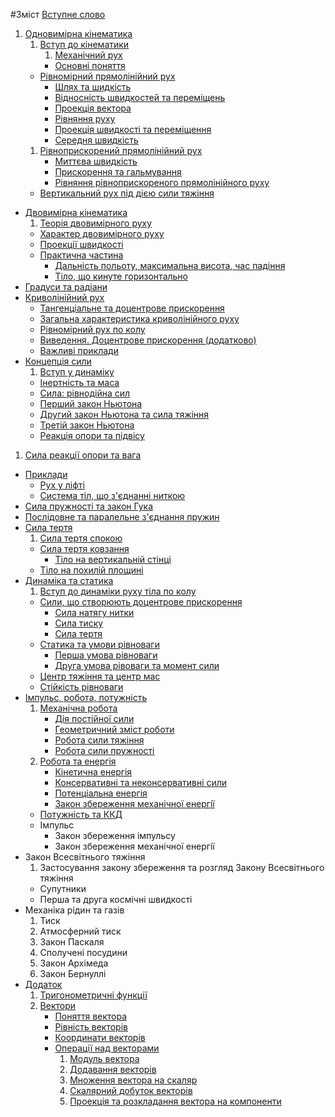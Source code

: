 #Зміст
[Вступне слово](book/vstupne_slovo.md)
1. [Одновимірна кінематика](book/chapter_1/1vstup.md)
   1. [Вступ до кінематики](book/chapter_1/1vstup.md)
       1. [Механічний рух](book/chapter_1/2mehanichnii_ruh.md)
       * [Основні поняття](book/chapter_1/3osnovni_ponyattya.md)
   * [Рівномірний прямолінійний рух](book/chapter_1/4shlyah_ta_shv.md)
       * [Шлях та шидкість](book/chapter_1/4shlyah_ta_shv.md) 
       * [Вiдноснiсть швидкостей та перемiщень](book/chapter_1/5vidnosnist.md)
       * [Проекцiя вектора](book/chapter_1/6proektsiya_vektora.md)
       * [Рiвняння руху](book/chapter_1/7rivnyannya_ruhu.md) 
       * [Проекцiя швидкостi та перемiщення](book/chapter_1/8proektsiya.md)
       * [Середня швидкiсть](book/chapter_1/9serednya_shvidkist.md)
   1. [Рiвноприскорений прямолiнiйний рух](book/chapter_2/1rivnopriskorenii_ruh.md)
       * [Миттєва швидкiсть](book/chapter_2/2miteva_shvidkist.md)
       * [Прискорення та гальмування](book/chapter_2/3priskorennya.md)
       * [Рiвняння рiвноприскореного прямолiнiйного руху](book/chapter_2/4rivnyannya.md)
   * [Вертикальний рух пiд дiєю сили тяжiння](book/chapter_2/5vertikalnii.md)
* [Двовимірна кінематика](book/chapter_3/teorya_dvovimrnogo_ruhu.md)
  1. [Теорія двовимірного руху](book/chapter_3/teorya_dvovimrnogo_ruhu.md)
    * [Характер двовимірного руху](book/chapter_3/harakter_dvovimrnogo_ruhu.md)
    * [Проекції швидкості](book/chapter_3/proekts_shvidkost.md)
  * [Практична частина](book/chapter_3/praktichna_chastina.md)
    * [Дальність польоту, максимальна висота, час падіння](book/chapter_3/dalnst_polotu,_maksimalna_visota,_chas_padnnya.md)
    * [Тіло, що кинуте горизонтально](book/chapter_3/tilo,_scho_kinute_gorizontalno.md)
 * [Градуси та радіани](book/chapter_3/gradusi_ta_radani.md)
 * [Криволінійний рух](book/chapter_3/krivolninii_ruh.md)
   * [Тангенціальне та доцентрове прискорення](book/chapter_3/tangentsalne_ta_dotsentrove_priskorennya.md)
   * [Загальна характеристика криволінійного руху](book/chapter_3/zagalna_harakteristika_krivolninogo_ruhu.md)
   * [Рівномірний рух по колу](book/chapter_3/rvnomrnii_ruh_po_kolu.md)
   * [Виведення. Доцентрове прискорення (додатково)](book/chapter_3/vivedennya_dotsentrove_priskorennya_dodatkovo.md)
   * [Важливі приклади](book/chapter_3/vazhliv_prikladi.md)
* [Концепція сили](book/chapter_4/vstup_u_dinamku.md) 
  1. [Вступ у динаміку](book/chapter_4/vstup_u_dinamku.md)
  * [Інертність та маса](book/chapter_4/nertnst_ta_masa.md)
  * [Сила: рівнодійна сил](book/chapter_4/sila_rvnodina_sil.md)
  * [Перший закон Ньютона](book/chapter_4/pershii_zakon_nyutona.md)
  * [Другий закон Ньютона та сила тяжіння](book/chapter_4/drugii_zakon_nyutona_ta_sila_tyazhnnya.md)
  * [Третій закон Ньютона](book/chapter_4/treti_zakon_nyutona.md)
  * [Реакція опори та підвісу](book/chapter_4/reaktsiya_opori_ta_pidvisu.md)
 1. [Сила реакції опори та вага](book/chapter_4/sila_reakts_opori_ta_vaga.md)
 * [Приклади](book/chapter_4/prikladi.md)
    * [Рух у ліфті](book/chapter_4/ruh_u_lft.md)
    * [Система тіл, що з'єднанні ниткою](book/chapter_4/sistema_tl,_scho_zdnann_nitkoyu.md)
 * [Сила пружності та закон Гука](book/chapter_4/sila_pruzhnost_ta_zakon_guka.md)
  * [Послідовне та паралельне з'єднання пружин](book/chapter_4/posldovne_ta_paralelne_zdnannya_pruzhin.md)
* [Сила тертя](book/chapter_5/silatertya.md)
    1. [Сила тертя спокою](book/chapter_5/sila_tertya_spokoyu.md)
    * [Сила тертя ковзання](book/chapter_5/sila_tertya_kovzannya.md)
        * [Тiло на вертикальнiй стiнцi](book/chapter_5/tilo_na_vertikalnii_stintsi.md)
    * [Тiло на похилiй площинi](book/chapter_5/tilo_na_pohilii_ploschini.md)
* [Динамiка та статика](book/chapter_6/vstup_do_dinamiki_ruhu_tila_po_kolu.md)
    1. [Вступ до динамiки руху тiла по колу](book/chapter_6/vstup_do_dinamiki_ruhu_tila_po_kolu.md)
    * [Сили, що створюють доцентрове прискорення](book/chapter_6/sili,_scho_stvoryuyut_dotsentrove_priskorennya.md)
        * [Сила натягу нитки](book/chapter_6/sila_natyagu_nitki.md)
        * [Сила тиску](book/chapter_6/sila_tisku.md)
        * [Сила тертя](book/chapter_6/sila_tertya.md)
    * [Статика та умови рiвноваги](book/chapter_6/statika_ta_umovi_rivnovagi.md)
        * [Перша умова рiвноваги](book/chapter_6/persha_umova_rivnovagi.md)
        * [Друга умова рiвоваги та момент сили](book/chapter_6/druga_umova_rivovagi_ta_moment_sili.md)
    * [Центр тяжiння та центр мас](book/chapter_6/tsentr_tyazhinnya_ta_tsentr_mas.md)
    * [Стiйкiсть рiвноваги](book/chapter_6/stiikist_rivnovagi.md)
* [Iмпульс, робота, потужнiсть](book/chapter_7/impuls,_robota,_potuzhnist.md)
    1. [Механiчна робота](book/chapter_7/mehanichna_robota.md)
        * [Дiя постiйної сили](book/chapter_7/diya_postiino_sili.md)
        * [Геометричний змiст роботи](book/chapter_7/geometrichnii_zmist_roboti.md)
        * [Робота сили тяжiння](book/chapter_7/robota_sili_tyazhinnya.md)
        * [Робота сили пружностi](book/chapter_7/robota_sili_pruzhnosti.md)
    2. [Робота та енергiя](book/chapter_7/robota_ta_energiya.md)
        * [Кiнетична енергiя](book/chapter_7/kinetichna_energiya.md)
        * [Консервативнi та неконсервативнi сили](book/chapter_7/konservativni_ta_nekonservativni_sili.md)
        * [Потенцiальна енергiя](book/chapter_7/potentsialna_energiya.md)
        * [Закон збереження механiчної енергiї](book/chapter_7/zakon_zberezhennya_mehanichno_energi.md)
    * [Потужнiсть та ККД](book/chapter_7/potuzhnist_ta_kkd.md)
    * Iмпульс
         * Закон збереження iмпульсу
         * Закон збереження механiчної енергiї
* Закон Всесвітнього тяжіння
    1. Застосування закону збереження та розгляд Закону Всесвiтнього тяжiння
    * Супутники
    * Перша та друга космiчнi швидкостi
* Механіка рідин та газів
    1. Тиск
    2. Атмосферний тиск
    3. Закон Паскаля
    4. Сполученi посудини
    5. Закон Архiмеда
    6. Закон Бернуллi
* [Додаток](book/Add/trigonometry/trigonometry.md)
    1. [Тригонометричні функції](book/Add/trigonometry/trigonometry.md)
    2. [Вектори](book/Add/vector/vector1.md)
        * [Поняття вектора](book/Add/vector/vector1.md)
        * [Рівність векторів](book/Add/vector/vector2.md)
        * [Координати векторів](book/Add/vector/vector3.md)
        * [Операції над векторами](book/Add/vector/vector4.md)
            1. [Модуль вектора](book/Add/vector/vector4.md)
            2. [Додавання векторів](book/Add/vector/vector4.md)
            3. [Множення вектора на скаляр](book/Add/vector/vector4.md)
            4. [Скалярний добуток векторів](book/Add/vector/vector4.md)
            5. [Проекція та розкладання вектора на компоненти](book/Add/vector/vector4.md)
        